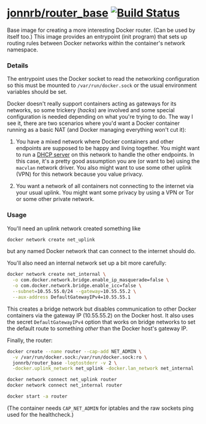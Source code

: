 # [jonnrb/router\_base](https://hub.docker.com/r/jonnrb/router_base) [![Build Status](https://drone.jonnrb.com/api/badges/jon/network_containers/status.svg?branch=master)](https://drone.jonnrb.com/jon/network_containers)

Base image for creating a more interesting Docker router. (Can be used by
itself too.) This image provides an entrypoint (init program) that sets up
routing rules between Docker networks within the container's network namespace.

### Details

The entrypoint uses the Docker socket to read the networking configuration so
this must be mounted to `/var/run/docker.sock` or the usual environment
variables should be set.

Docker doesn't really support containers acting as gateways for its networks,
so some trickery (_hacks_) are involved and some special configuration is
needed depending on what you're trying to do. The way I see it, there are two
scenarios where you'd want a Docker container running as a basic NAT (and
Docker managing everything won't cut it):

 1. You have a mixed network where Docker containers and other endpoints are
    supposed to be happy and living together. You might want to run a
    [DHCP server](https://github.com/JonNRb/etcdhcp) on this network to handle
    the other endpoints. In this case, it's a pretty good assumption you are
    (or want to be) using the `macvlan` network driver. You also might want
    to use some other uplink (VPN) for this network because you value privacy.

 2. You want a network of all containers not connecting to the internet via
    your usual uplink. You might want some privacy by using a VPN or Tor or
    some other private network.

### Usage

You'll need an uplink network created something like

```bash
docker network create net_uplink
```

but any named Docker network that can connect to the internet should do.

You'll also need an internal network set up a bit more carefully:

```bash
docker network create net_internal \
  -o com.docker.network.bridge.enable_ip_masquerade=false \
  -o com.docker.network.bridge.enable_icc=false \
  --subnet=10.55.55.0/24 --gateway=10.55.55.2 \
  --aux-address DefaultGatewayIPv4=10.55.55.1
```

This creates a bridge network but disables communication to other Docker
containers via the gateway IP (10.55.55.2) on the Docker host. It also uses the
secret `DefaultGatewayIPv4` option that works on bridge networks to set the
default route to something _other_ than the Docker host's gateway IP.

Finally, the router:

```bash
docker create --name router --cap-add NET_ADMIN \
  -v /var/run/docker.sock:/var/run/docker.sock:ro \
  jonnrb/router_base -logtostderr -v 2 \
  -docker.uplink_network net_uplink -docker.lan_network net_internal

docker network connect net_uplink router
docker network connect net_internal router

docker start -a router
```

(The container needs `CAP_NET_ADMIN` for iptables and the raw sockets ping used
for the healthcheck.)
